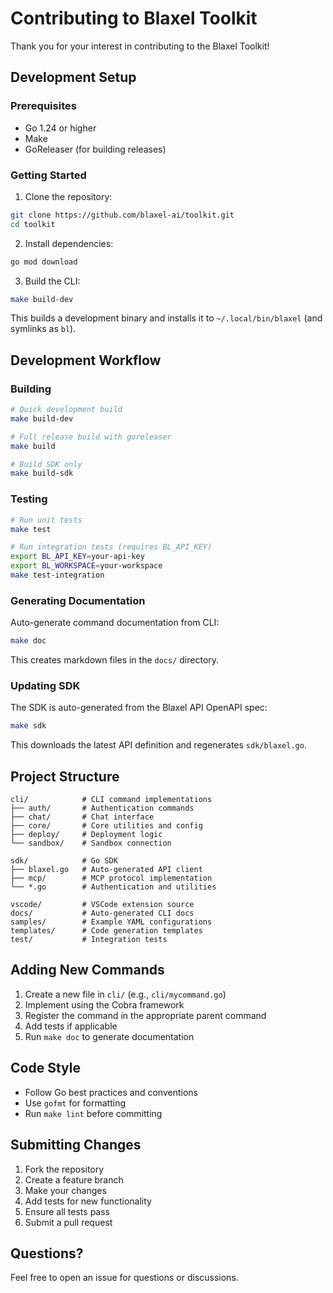 # Contributing to Blaxel Toolkit

Thank you for your interest in contributing to the Blaxel Toolkit!

## Development Setup

### Prerequisites

- Go 1.24 or higher
- Make
- GoReleaser (for building releases)

### Getting Started

1. Clone the repository:
```bash
git clone https://github.com/blaxel-ai/toolkit.git
cd toolkit
```

2. Install dependencies:
```bash
go mod download
```

3. Build the CLI:
```bash
make build-dev
```

This builds a development binary and installs it to `~/.local/bin/blaxel` (and symlinks as `bl`).

## Development Workflow

### Building

```bash
# Quick development build
make build-dev

# Full release build with goreleaser
make build

# Build SDK only
make build-sdk
```

### Testing

```bash
# Run unit tests
make test

# Run integration tests (requires BL_API_KEY)
export BL_API_KEY=your-api-key
export BL_WORKSPACE=your-workspace
make test-integration
```

### Generating Documentation

Auto-generate command documentation from CLI:

```bash
make doc
```

This creates markdown files in the `docs/` directory.

### Updating SDK

The SDK is auto-generated from the Blaxel API OpenAPI spec:

```bash
make sdk
```

This downloads the latest API definition and regenerates `sdk/blaxel.go`.

## Project Structure

```
cli/            # CLI command implementations
├── auth/       # Authentication commands
├── chat/       # Chat interface
├── core/       # Core utilities and config
├── deploy/     # Deployment logic
└── sandbox/    # Sandbox connection

sdk/            # Go SDK
├── blaxel.go   # Auto-generated API client
├── mcp/        # MCP protocol implementation
└── *.go        # Authentication and utilities

vscode/         # VSCode extension source
docs/           # Auto-generated CLI docs
samples/        # Example YAML configurations
templates/      # Code generation templates
test/           # Integration tests
```

## Adding New Commands

1. Create a new file in `cli/` (e.g., `cli/mycommand.go`)
2. Implement using the Cobra framework
3. Register the command in the appropriate parent command
4. Add tests if applicable
5. Run `make doc` to generate documentation

## Code Style

- Follow Go best practices and conventions
- Use `gofmt` for formatting
- Run `make lint` before committing

## Submitting Changes

1. Fork the repository
2. Create a feature branch
3. Make your changes
4. Add tests for new functionality
5. Ensure all tests pass
6. Submit a pull request

## Questions?

Feel free to open an issue for questions or discussions.
